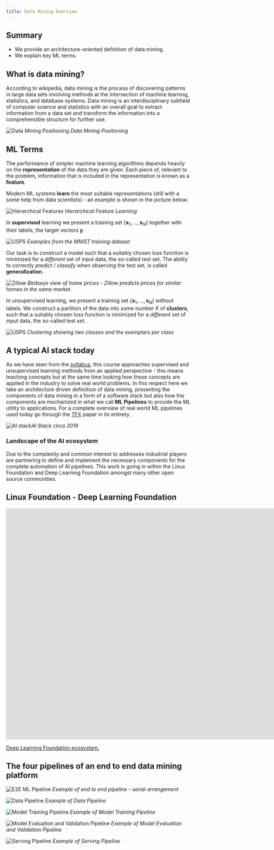 ```yaml
---
title: Data Mining Overview
---
```



## Summary

* We provide an architecture-oriented definition of data mining.
* We explain key ML terms.

## What is data mining?

According to wikipedia, data mining is the process of discovering patterns in large data sets involving methods at the intersection of machine learning, statistics, and database systems. Data mining is an interdisciplinary subfield of computer science and statistics with an overall goal to extract information from a data set and transform the information into a comprehensible structure for further use.

![Data Mining Positioning](images/ml-ai-categorization.png)
*Data Mining Positioning*

## ML Terms
 The performance of simpler machine learning algorithms depends heavily on the **representation** of the data they are given.  Each piece of, relevant to the problem, information that is included in the representation is known as a **feature**.

Modern ML systems **learn** the most suitable representations (still with a some help from data scientists) - an example is shown in the picture below. 

![Hierarchical Features](images/hierarchical-features-classification.png)
*Hierarchical Feature Learning*

In **supervised** learning we present a training set $\{ \mathbf{x}_1, \dots, \mathbf{x}_N \}$ together with their labels, the target vectors $\mathbf{y}$. 

![USPS](images/usps.png)
*Examples from the MNIST training dataset*

Our task is to construct a model such that a suitably chosen loss function is minimized for a *different* set of input data, the so-called test set. The ability to correctly *predict* / *classify* when observing the test set, is called **generalization**.
 
![Zillow](images/home-prices-area.png)
*Birdseye view of home prices - Zillow predicts prices for similar homes in the same market.*

In unsupervised learning, we present a training set $\{ \mathbf{x}_1, \dots, \mathbf{x}_N \}$  without labels. We construct a partition of the data into some number $K$ of **clusters**, such that a suitably chosen loss function is minimized for a *different* set of input data, the so-called test set.

![USPS](images/unsupervised.png)
*Clustering showing two classes and the exemplars per class*

## A typical AI stack today

As we have seen from the [syllabus](docs/syllabus), this course approaches supervised and unsupervised learning methods from an applied perspective - this means teaching concepts but at the same time looking how these concepts are applied in the industry to solve real world problems. In this respect here we take an architecture driven definiition of data mining, presenting the components of data mining in a form of a software stack but also how the components are mechanized in what we call **ML Pipelines** to provide the ML utility to applications. For a complete overview of real world ML pipelines used today go through the [TFX](http://stevenwhang.com/tfx_paper.pdf) paper in its entirety.

![AI stack](images/ai-stack.svg)*AI Stack circa 2019*

### Landscape of the AI ecosystem
Due to the complexity and common interest to addresses industrial players are partnering to define and implement the necessary components for the complete automation of AI pipelines.  This work is going in within the Linux Foundation and Deep Learning Foundation amongst many other open source communities.

<section class="bg-apple">
              <div class="wrap">
                  <h2>Linux Foundation - Deep Learning Foundation</h2>
          <iframe width="2120" height="630" src="https://landscape.lfdl.io/format=landscape&fullscreen=yes" frameborder="0" allowfullscreen></iframe>
          </div>
</section>

[Deep Learning Foundation ecosystem.](https://landscape.lfdl.io/format=landscape&fullscreen=yes)
 

## The four pipelines of an end to end data mining platform

![E2E ML Pipeline](images/acumos-E2E.svg)
*Example of end to end pipeline - serial arrangement*

![Data Pipeline](images/acumos-DP1.svg)
*Example of Data Pipeline*

![Model Training Pipeline](images/acumos-MTP.svg)
*Example of Model Training Pipeline*

![Model Evaluation and Validation Pipeline](images/acumos-MEVP.svg)
*Example of Model Evaluation and Validation Pipeline*

![Serving Pipeline](images/acumos-SP.svg)
*Example of Serving Pipeline*

